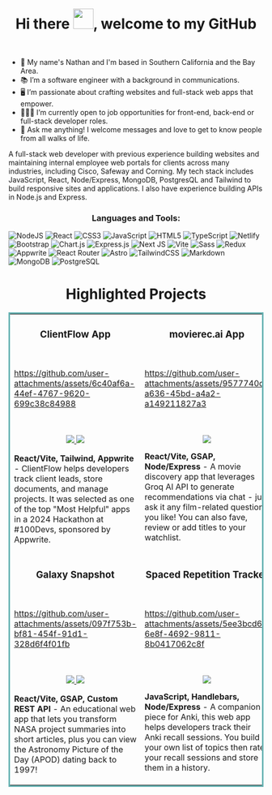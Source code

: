 <!-- ![Blue Peach Watch Movie and Chill Twitter Banner (3)](https://user-images.githubusercontent.com/97814431/168457214-e9e85f76-04b1-4c2d-892f-b72bfdf635a6.png) -->

<h1 align="center">Hi there <img src="https://github.com/sudnyeshtalekar/sudnyeshtalekar/blob/master/Assets/Hi.gif" width="40px">, welcome to my GitHub</h1>

&nbsp;&nbsp;&nbsp;&nbsp;&nbsp;&nbsp;&nbsp;&nbsp;&nbsp;&nbsp;&nbsp;&nbsp;&nbsp;&nbsp;&nbsp;&nbsp;&nbsp;&nbsp;&nbsp;&nbsp;&nbsp;&nbsp;&nbsp;&nbsp;&nbsp;&nbsp;&nbsp;&nbsp;&nbsp;&nbsp;&nbsp;&nbsp;&nbsp;&nbsp;&nbsp;&nbsp;&nbsp;&nbsp;&nbsp;&nbsp;&nbsp;&nbsp;&nbsp;&nbsp;&nbsp;&nbsp;&nbsp;&nbsp;&nbsp;&nbsp;&nbsp;&nbsp;&nbsp;&nbsp;&nbsp;&nbsp;&nbsp;&nbsp;&nbsp; <b align="center"></b> <br>

- 🌆 My name's Nathan and I'm based in Southern California and the Bay Area.
- 📚 I’m a software engineer with a background in communications.
- 🖥️ I’m passionate about crafting websites and full-stack web apps that empower.
- 👨🏻‍💻 I’m currently open to job opportunities for front-end, back-end or full-stack developer roles.
- 💬 Ask me anything! I welcome messages and love to get to know people from all walks of life. 

<p>A full-stack web developer with previous experience building websites and maintaining internal employee web portals for clients across many industries, including Cisco, Safeway and Corning. My tech stack includes JavaScript, React, Node/Express, MongoDB, PostgresQL and Tailwind to build responsive sites and applications. I also have experience building APIs in Node.js and Express.
</ p>

<h3 align="center">Languages and Tools:</h3>

![NodeJS](https://img.shields.io/badge/node.js-6DA55F?style=for-the-badge&logo=node.js&logoColor=white) ![React](https://img.shields.io/badge/React-20232A?style=for-the-badge&logo=react&logoColor=61DAFB) ![CSS3](https://img.shields.io/badge/css3-%231572B6.svg?style=for-the-badge&logo=css&logoColor=white) ![JavaScript](https://img.shields.io/badge/javascript-%23323330.svg?style=for-the-badge&logo=javascript&logoColor=%23F7DF1E) ![HTML5](https://img.shields.io/badge/html5-%23E34F26.svg?style=for-the-badge&logo=html5&logoColor=white) ![TypeScript](https://img.shields.io/badge/typescript-%23007ACC.svg?style=for-the-badge&logo=typescript&logoColor=white) ![Netlify](https://img.shields.io/badge/Netlify-00C7B7?style=for-the-badge&logo=netlify&logoColor=white)  ![Bootstrap](https://img.shields.io/badge/bootstrap-%23563D7C.svg?style=for-the-badge&logo=bootstrap&logoColor=white)  ![Chart.js](https://img.shields.io/badge/chart.js-F5788D.svg?style=for-the-badge&logo=chart.js&logoColor=white) ![Express.js](https://img.shields.io/badge/express.js-%23404d59.svg?style=for-the-badge&logo=express&logoColor=%2361DAFB) ![Next JS](https://img.shields.io/badge/Next-black?style=for-the-badge&logo=next.js&logoColor=white) ![Vite](https://img.shields.io/badge/Vite-%230081CB.svg?style=for-the-badge&logo=vite&logoColor=white) ![Sass](https://img.shields.io/badge/Sass-CC6699?style=for-the-badge&logo=sass&logoColor=white) ![Redux](https://img.shields.io/badge/redux-%23593d88.svg?style=for-the-badge&logo=redux&logoColor=white) ![Appwrite](https://img.shields.io/badge/Appwrite-black?style=for-the-badge&logo=appwrite&badgeColor=010101) ![React Router](https://img.shields.io/badge/React_Router-CA4245?style=for-the-badge&logo=react-router&logoColor=white) ![Astro](https://img.shields.io/badge/astro-%2320232a.svg?style=for-the-badge&logo=astro&logoColor=%2361DAFB) ![TailwindCSS](https://img.shields.io/badge/tailwindcss-%2338B2AC.svg?style=for-the-badge&logo=tailwind-css&logoColor=white) ![Markdown](https://img.shields.io/badge/Markdown-000000?style=for-the-badge&logo=markdown&logoColor=white) ![MongoDB](https://img.shields.io/badge/MongoDB-%234ea94b.svg?style=for-the-badge&logo=mongodb&logoColor=white) ![PostgreSQL](https://img.shields.io/badge/Postgres-FCC624?style=for-the-badge&logo=postgresql&logoColor=black) 


<h1 align="center">Highlighted Projects</h1>
<table bordercolor="#66b2b2">
  
  <tr>
    <td width="50%" valign="top">
      <h3 align="center">ClientFlow App</h3>
        <br />
        



https://github.com/user-attachments/assets/6c40af6a-44ef-4767-9620-699c38c84988



  <br />
        
  <p align="center">
          
  <a href="https://github.com/nathanccz/freelance-tracker-app" target="_blank">
    <img src="https://img.shields.io/static/v1?label=|&message=REPO&color=23555f&style=plastic&logo=github&logo-color=white"/>
  </a>  
  <a href="https://client-flow.netlify.app/" target="_blank">
    <img src="https://img.shields.io/static/v1?label=|&message=WEBSITE&color=cdf998&style=plastic&logo=netlify&logo-color=white"/>
  </a>
      </p>
        <p><strong>React/Vite, Tailwind, Appwrite</strong> - ClientFlow helps developers track client leads, store documents, and manage projects. It was selected as one of the top "Most Helpful" apps in a 2024 Hackathon at #100Devs, sponsored by Appwrite.</p>
    </td>
    <td width="50%" valign="top">
      <h3 align="center">movierec.ai App</h3>
        <br />
     

https://github.com/user-attachments/assets/9577740c-a636-45bd-a4a2-a149211827a3


  <br />
    <p align="center">
          
  <a href="https://github.com/nathanccz/movie-rec-app" target="_blank">
    <img src="https://img.shields.io/static/v1?label=|&message=REPO&color=23555f&style=plastic&logo=github&logo-color=white"/>
  </a>
  
  </p>
        <p><strong>React/Vite, GSAP, Node/Express</strong> - A movie discovery app that leverages Groq AI API to generate recommendations via chat - just ask it any film-related question you like! You can also fave, review or add titles to your watchlist.</p>
    </td>
  </tr>
  
  <tr>
    <td width="50%" valign="top">
      <h3 align="center">Galaxy Snapshot</h3>
      <br />
        

https://github.com/user-attachments/assets/097f753b-bf81-454f-91d1-328d6f4f01fb


  <br />
        <p align="center">
  <a href="https://github.com/nathanccz/galaxy-snapshot-react-tailwind" target="_blank">
    <img src="https://img.shields.io/static/v1?label=|&message=REPO&color=23555f&style=plastic&logo=github&logo-color=white"/>
  </a>
  <a href="https://galaxy-snapshot.netlify.app/" target="_blank">
    <img src="https://img.shields.io/static/v1?label=|&message=WEBSITE&color=cdf998&style=plastic&logo=netlify&logo-color=white"/>
  </a>
      </p>
        <p><strong>React/Vite, GSAP, Custom REST API</strong> - An educational web app that lets you transform NASA project summaries into short articles, plus you can view the Astronomy Picture of the Day (APOD) dating back to 1997! </p>
    </td>
    <td width="50%" valign="top">
      <h3 align="center">Spaced Repetition Tracker</h3>
        <br />


        


https://github.com/user-attachments/assets/5ee3bcd6-6e8f-4692-9811-8b0417062c8f





  <br />
        <p align="center">
          
  <a href="https://github.com/nathanccz/spaced-repetition-refactored" target="_blank">
    <img src="https://img.shields.io/static/v1?label=|&message=REPO&color=23555f&style=plastic&logo=github&logo-color=white"/>
  </a>

  </p>
 
  <p><strong>JavaScript, Handlebars, Node/Express</strong> - A companion piece for Anki, this web app helps developers track their Anki recall sessions. You build your own list of topics then rate your recall sessions and store them in a history.</p>
    </td>
  </tr>
</table>
